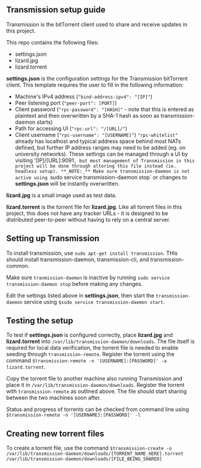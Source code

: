 ## Transmission setup guide

Transmission is the bitTorrent client used to share and receive updates in this project.

This repo contains the following files:
* settings.json
* lizard.jpg
* lizard.torrent

**settings.json** is the configuration settings for the Transmission bitTorrent client. This template requires the user to fill in the following information:
   * Machine's IPv4 address (`"bind-address-ipv4": "[IP]"`)
   * Peer listening port (`"peer-port": [PORT]`)
   * Client password (`"rpc-password": "[HASH]"` - note that this is entered as plaintext and then overwritten by a SHA-1 hash as soon as transmission-daemon starts)
   * Path for accessing UI (`"rpc-url": "/[URL]/"`)
   * Client username (`"rpc-username": "[USERNAME]"`)
`"rpc-whitelist"` already has localhost and typical address space behind most NATs defined, but further IP address ranges may need to be added (eg. on university networks).
These settings can be managed through a UI by visiting '[IP]/[URL]:9091`, but most management of Transmission in this project will be done through altering this file instead (ie. headless setup).
**_NOTE:_** Make sure transmission-daemon is not active using `sudo service transmission-daemon stop` or changes to **settings.json** will be instantly overwritten.

**lizard.jpg** is a small image used as test data.

**lizard.torrent** is the torrent file for **lizard.jpg**. Like all torrent files in this project, this does not have any tracker URLs - it is designed to be distributed peer-to-peer without having to rely on a central server.

## Setting up Transmission
To install transmission, use `sudo apt-get install transmission`. THis should install transmission-daemon, transmission-cli, and transmission-common.

Make sure `tranmission-daemon` is inactive by running `sudo service transmission-daemon stop` before making any changes.

Edit the settings listed above in **settings.json**, then start the `transmission-daemon` service using `$sudo service transmission-daemon start`. 



## Testing the setup
To test if **settings.json** is configured correctly, place **lizard.jpg** and **lizard.torrent** into `/var/lib/transmission-daemon/downloads`. The file itself is required for local data verification, the torrent file is needed to enable seeding through `transmission-remote`. Register the torrent using the command `$transmission-remote -n '[USERNAME]:[PASSWORD]' -a lizard.torrent`. 

Copy the torrent file to another machine also running Transmission and place it in `/var/lib/transmission-daemon/downloads`. Register the torrent with `transmission-remote` as outlined above. The file should start sharing between the two machines soon after.

Status and progress of torrents can be checked from command line using `$transmission-remote -n '[USERNAME]:[PASSWORD]' -l`


## Creating new torrent files
To create a torrent file, use the command `$transmission-create -o /var/lib/transmission-daemon/downloads/[TORRENT_NAME_HERE].torrent /var/lib/transmission-daemon/downloads/[FILE_BEING_SHARED]`
